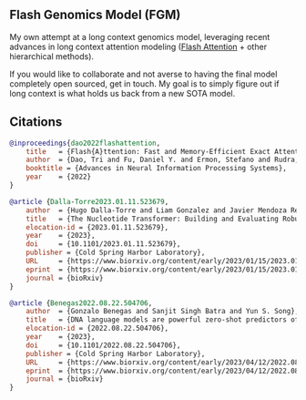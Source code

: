 ## Flash Genomics Model (FGM)

My own attempt at a long context genomics model, leveraging recent advances in long context attention modeling (<a href="https://arxiv.org/abs/2205.14135">Flash Attention</a> + other hierarchical methods).

If you would like to collaborate and not averse to having the final model completely open sourced, get in touch. My goal is to simply figure out if long context is what holds us back from a new SOTA model.

## Citations

```bibtex
@inproceedings{dao2022flashattention,
    title   = {Flash{A}ttention: Fast and Memory-Efficient Exact Attention with {IO}-Awareness},
    author  = {Dao, Tri and Fu, Daniel Y. and Ermon, Stefano and Rudra, Atri and R{\'e}, Christopher},
    booktitle = {Advances in Neural Information Processing Systems},
    year    = {2022}
}
```

```bibtex
@article {Dalla-Torre2023.01.11.523679,
    author  = {Hugo Dalla-Torre and Liam Gonzalez and Javier Mendoza Revilla and Nicolas Lopez Carranza and Adam Henryk Grzywaczewski and Francesco Oteri and Christian Dallago and Evan Trop and Hassan Sirelkhatim and Guillaume Richard and Marcin Skwark and Karim Beguir and Marie Lopez and Thomas Pierrot},
    title   = {The Nucleotide Transformer: Building and Evaluating Robust Foundation Models for Human Genomics},
    elocation-id = {2023.01.11.523679},
    year    = {2023},
    doi     = {10.1101/2023.01.11.523679},
    publisher = {Cold Spring Harbor Laboratory},
    URL     = {https://www.biorxiv.org/content/early/2023/01/15/2023.01.11.523679},
    eprint  = {https://www.biorxiv.org/content/early/2023/01/15/2023.01.11.523679.full.pdf},
    journal = {bioRxiv}
}
```

```bibtex
@article {Benegas2022.08.22.504706,
    author  = {Gonzalo Benegas and Sanjit Singh Batra and Yun S. Song},
    title   = {DNA language models are powerful zero-shot predictors of genome-wide variant effects},
    elocation-id = {2022.08.22.504706},
    year    = {2023},
    doi     = {10.1101/2022.08.22.504706},
    publisher = {Cold Spring Harbor Laboratory},
    URL     = {https://www.biorxiv.org/content/early/2023/04/12/2022.08.22.504706},
    eprint  = {https://www.biorxiv.org/content/early/2023/04/12/2022.08.22.504706.full.pdf},
    journal = {bioRxiv}
}
```
